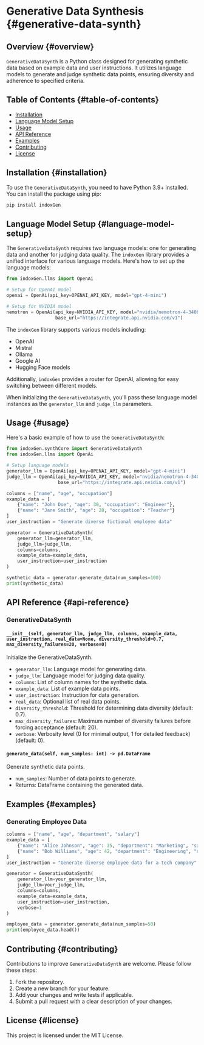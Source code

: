 # Generative Data Synthesis {#generative-data-synth}

## Overview {#overview}

`GenerativeDataSynth` is a Python class designed for generating synthetic data based on example data and user instructions. It utilizes language models to generate and judge synthetic data points, ensuring diversity and adherence to specified criteria.

## Table of Contents {#table-of-contents}

- [Installation](#installation)
- [Language Model Setup](#language-model-setup)
- [Usage](#usage)
- [API Reference](#api-reference)
- [Examples](#examples)
- [Contributing](#contributing)
- [License](#license)

## Installation {#installation}

To use the `GenerativeDataSynth`, you need to have Python 3.9+ installed. You can install the package using pip:

```bash
pip install indoxGen
```

## Language Model Setup {#language-model-setup}

The `GenerativeDataSynth` requires two language models: one for generating data and another for judging data quality. The `indoxGen` library provides a unified interface for various language models. Here's how to set up the language models:

```python
from indoxGen.llms import OpenAi

# Setup for OpenAI model
openai = OpenAi(api_key=OPENAI_API_KEY, model="gpt-4-mini")

# Setup for NVIDIA model
nemotron = OpenAi(api_key=NVIDIA_API_KEY, model="nvidia/nemotron-4-340b-instruct",
                  base_url="https://integrate.api.nvidia.com/v1")
```

The `indoxGen` library supports various models including:
- OpenAI
- Mistral
- Ollama
- Google AI
- Hugging Face models

Additionally, `indoxGen` provides a router for OpenAI, allowing for easy switching between different models.

When initializing the `GenerativeDataSynth`, you'll pass these language model instances as the `generator_llm` and `judge_llm` parameters.

## Usage {#usage}

Here's a basic example of how to use the `GenerativeDataSynth`:

```python
from indoxGen.synthCore import GenerativeDataSynth
from indoxGen.llms import OpenAi

# Setup language models
generator_llm = OpenAi(api_key=OPENAI_API_KEY, model="gpt-4-mini")
judge_llm = OpenAi(api_key=NVIDIA_API_KEY, model="nvidia/nemotron-4-340b-instruct",
                   base_url="https://integrate.api.nvidia.com/v1")

columns = ["name", "age", "occupation"]
example_data = [
    {"name": "John Doe", "age": 30, "occupation": "Engineer"},
    {"name": "Jane Smith", "age": 28, "occupation": "Teacher"}
]
user_instruction = "Generate diverse fictional employee data"

generator = GenerativeDataSynth(
    generator_llm=generator_llm,
    judge_llm=judge_llm,
    columns=columns,
    example_data=example_data,
    user_instruction=user_instruction
)

synthetic_data = generator.generate_data(num_samples=100)
print(synthetic_data)
```

## API Reference {#api-reference}

### GenerativeDataSynth

#### `__init__(self, generator_llm, judge_llm, columns, example_data, user_instruction, real_data=None, diversity_threshold=0.7, max_diversity_failures=20, verbose=0)`

Initialize the GenerativeDataSynth.

- `generator_llm`: Language model for generating data.
- `judge_llm`: Language model for judging data quality.
- `columns`: List of column names for the synthetic data.
- `example_data`: List of example data points.
- `user_instruction`: Instruction for data generation.
- `real_data`: Optional list of real data points.
- `diversity_threshold`: Threshold for determining data diversity (default: 0.7).
- `max_diversity_failures`: Maximum number of diversity failures before forcing acceptance (default: 20).
- `verbose`: Verbosity level (0 for minimal output, 1 for detailed feedback) (default: 0).

#### `generate_data(self, num_samples: int) -> pd.DataFrame`

Generate synthetic data points.

- `num_samples`: Number of data points to generate.
- Returns: DataFrame containing the generated data.

## Examples {#examples}

### Generating Employee Data

```python
columns = ["name", "age", "department", "salary"]
example_data = [
    {"name": "Alice Johnson", "age": 35, "department": "Marketing", "salary": 75000},
    {"name": "Bob Williams", "age": 42, "department": "Engineering", "salary": 90000}
]
user_instruction = "Generate diverse employee data for a tech company"

generator = GenerativeDataSynth(
    generator_llm=your_generator_llm,
    judge_llm=your_judge_llm,
    columns=columns,
    example_data=example_data,
    user_instruction=user_instruction,
    verbose=1
)

employee_data = generator.generate_data(num_samples=50)
print(employee_data.head())
```

## Contributing {#contributing}

Contributions to improve `GenerativeDataSynth` are welcome. Please follow these steps:

1. Fork the repository.
2. Create a new branch for your feature.
3. Add your changes and write tests if applicable.
4. Submit a pull request with a clear description of your changes.

## License {#license}

This project is licensed under the MIT License.


